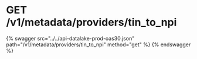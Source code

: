 # GET /v1/metadata/providers/tin_to_npi

{% swagger src="../../api-datalake-prod-oas30.json" path="/v1/metadata/providers/tin_to_npi" method="get" %}
{% endswagger %}

